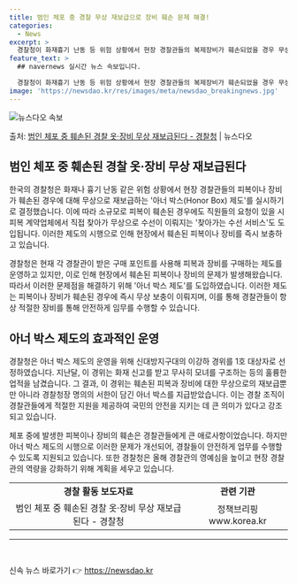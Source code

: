 ```yaml
---
title: 범인 체포 중 경찰 무상 재보급으로 장비 훼손 문제 해결!
categories:
  - News
excerpt: >
  경찰청이 화재흉기 난동 등 위험 상황에서 현장 경찰관들의 복제장비가 훼손되었을 경우 무상으로 재보급하는 아너…
feature_text: >
  ## navernews 실시간 뉴스 속보입니다.

  경찰청이 화재흉기 난동 등 위험 상황에서 현장 경찰관들의 복제장비가 훼손되었을 경우 무상으로 재보급하는 아너…
image: 'https://newsdao.kr/res/images/meta/newsdao_breakingnews.jpg'
---
```


![뉴스다오 속보](https://newsdao.kr/res/images/meta/newsdao_breakingnews.jpg)

<p>출처: <a href="https://newsdao.kr/3209" rel="dofollow">범인 체포 중 훼손된 경찰 옷·장비 무상 재보급된다 - 경찰청</a> | 뉴스다오</p>

<h2 data-ke-size="size26">범인 체포 중 훼손된 경찰 옷·장비 무상 재보급된다</h2>

<p data-ke-size="size16">한국의 경찰청은 화재나 흉기 난동 같은 위험 상황에서 현장 경찰관들의 피복이나 장비가 훼손된 경우에 대해 무상으로 재보급하는 '아너 박스(Honor Box) 제도'를 실시하기로 결정했습니다. 이에 따라 소규모로 피복이 훼손된 경우에도 직원들의 요청이 있을 시 피복 계약업체에서 직접 찾아가 무상으로 수선이 이뤄지는 '찾아가는 수선 서비스'도 도입됩니다. 이러한 제도의 시행으로 인해 현장에서 훼손된 피복이나 장비를 즉시 보충하고 있습니다.</p>

<p data-ke-size="size16">경찰청은 현재 각 경찰관이 받은 구매 포인트를 사용해 피복과 장비를 구매하는 제도를 운영하고 있지만, 이로 인해 현장에서 훼손된 피복이나 장비의 문제가 발생해왔습니다. 따라서 이러한 문제점을 해결하기 위해 '아너 박스 제도'를 도입하였습니다. 이러한 제도는 피복이나 장비가 훼손된 경우에 즉시 무상 보충이 이뤄지며, 이를 통해 경찰관들이 항상 적절한 장비를 통해 안전하게 임무를 수행할 수 있습니다.</p>

<h2 data-ke-size="size26">아너 박스 제도의 효과적인 운영</h2>

<p data-ke-size="size16">경찰청은 아너 박스 제도의 운영을 위해 신대방지구대의 이강하 경위를 1호 대상자로 선정하였습니다. 지난달, 이 경위는 화재 신고를 받고 무사히 모녀를 구조하는 등의 훌륭한 업적을 남겼습니다. 그 결과, 이 경위는 훼손된 피복과 장비에 대한 무상으로의 재보급뿐만 아니라 경찰청장 명의의 서한이 담긴 아너 박스를 지급받았습니다. 이는 경찰 조직이 경찰관들에게 적절한 지원을 제공하여 국민의 안전을 지키는 데 큰 의미가 있다고 강조되고 있습니다.</p>

<p data-ke-size="size16">체포 중에 발생한 피복이나 장비의 훼손은 경찰관들에게 큰 애로사항이었습니다. 하지만 아너 박스 제도의 시행으로 이러한 문제가 개선되어, 경찰들이 안전하게 업무를 수행할 수 있도록 지원되고 있습니다. 또한 경찰청은 올해 경찰관의 영예심을 높이고 현장 경찰관의 역량을 강화하기 위해 계획을 세우고 있습니다.</p>

<table>
	<tr>
		<td style="text-align: center; height: 17px;"><b>경찰 활동 보도자료</b></td>
		<td style="text-align: center; height: 17px;"><b>관련 기관</b></td>
	</tr>
	<tr>
		<td style="text-align: center; height: 17px;">범인 체포 중 훼손된 경찰 옷·장비 무상 재보급된다 - 경찰청</td>
		<td style="text-align: center; height: 17px;">정책브리핑 www.korea.kr</td>
	</tr>
</table>

<hr>

<p data-ke-size="size16">&nbsp;</p> 

신속 뉴스 바로가기 👉 <a href="https://newsdao.kr" rel="dofollow">https://newsdao.kr</a>


